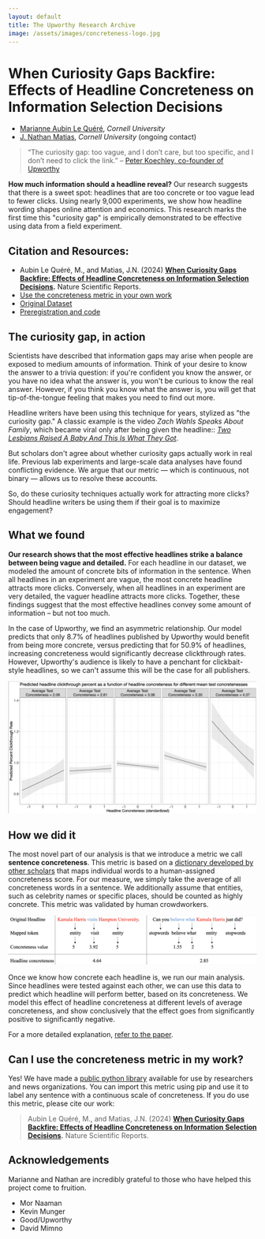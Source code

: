 ```yaml
---
layout: default
title: The Upworthy Research Archive
image: /assets/images/concreteness-logo.jpg
---
```


# When Curiosity Gaps Backfire: Effects of Headline Concreteness on Information Selection Decisions

* [Marianne Aubin Le Quéré](https://mariannealq.com/), *Cornell University*
* [J. Nathan Matias](https://natematias.com), *Cornell University* (ongoing contact)

> “The curiosity gap: too vague, and I don’t care, but too specific, and I don’t need to click the link.” – [Peter Koechley, co-founder of Upworthy](https://civic.mit.edu/index.html%3Fp=1340.html)

**How much information should a headline reveal?** Our research suggests that there is a sweet spot: headlines that are too concrete or too vague lead to fewer clicks. Using nearly 9,000 experiments, we show how headline wording shapes online attention and economics. This research marks the first time this "curiosity gap" is empirically demonstrated to be effective using data from a field experiment.

## Citation and Resources:
* Aubin Le Quéré, M., and Matias, J.N. (2024) **[When Curiosity Gaps Backfire: Effects of Headline Concreteness on Information Selection Decisions](TBD).** Nature Scientific Reports.
* [Use the concreteness metric in your own work](https://github.com/maubinle/sentence_concreteness)
* [Original Dataset](https://www.nature.com/articles/s41597-021-00934-7)
* [Preregistration and code](https://osf.io/fbzvw/)

## The curiosity gap, in action

Scientists have described that information gaps may arise when people are exposed to medium amounts of information. Think of your desire to know the answer to a trivia question: if you're confident you know the answer, or you have no idea what the answer is, you won't be curious to know the real answer. However, if you think you know what the answer is, you will get that tip-of-the-tongue feeling that makes you need to find out more.

Headline writers have been using this technique for years, stylized as "the curiosity gap." A classic example is the video *Zach Wahls Speaks About Family*, which became viral only after being given the headline:: [*Two Lesbians Raised A Baby And This Is What They Got*](https://front.moveon.org/two-lesbians-raised-a-baby-and-this-is-what-they-got/). 

But scholars don't agree about whether curiosity gaps actually work in real life. Previous lab experiments and large-scale data analyses have found conflicting evidence.
We argue that our metric — which is continuous, not binary — allows us to resolve these accounts.

So, do these curiosity techniques actually work for attracting more clicks? Should headline writers be using them if their goal is to maximize engagement?

## What we found
**Our research shows that the most effective headlines strike a balance between being vague and detailed.** For each headline in our dataset, we modeled the amount of concrete bits of information in the sentence. When all headlines in an experiment are vague, the most concrete headline attracts more clicks. Conversely, when all headlines in an experiment are very detailed, the vaguer headline attracts more clicks. Together, these findings suggest that the most effective headlines convey some amount of information – but not too much.

In the case of Upworthy, we find an asymmetric relationship. Our model predicts that only 8.7% of headlines published by Upworthy would benefit from being more concrete, versus predicting that for 50.9% of headlines, increasing concreteness would significantly decrease clickthrough rates. However, Upworthy's audience is likely to have a penchant for clickbait-style headlines, so we can't assume this will be the case for all publishers.

![Figure of effects of headline concreteness changing from positive to negative as average test concreteness increases.](assets/images/goldilocks.png)


## How we did it

The most novel part of our analysis is that we introduce a metric we call **sentence concreteness**. This metric is based on a [dictionary developed by other scholars](https://link.springer.com/article/10.3758/s13428-013-0403-5) that maps individual words to a human-assigned concreteness score. For our measure, we simply take the average of all concreteness words in a sentence. We additionally assume that entities, such as celebrity names or specific places, should be counted as highly concrete. This metric was validated by human crowdworkers.

![Figure of how we assigned the concreteness metric](assets/images/concreteness-metric.png)

Once we know how concrete each headline is, we run our main analysis. Since headlines were tested against each other, we can use this data to predict which headline will perform better, based on its concreteness. We model this effect of headline concreteness at different levels of average concreteness, and show conclusively that the effect goes from significantly positive to significantly negative.

For a more detailed explanation, [refer to the paper](TBD).

## Can I use the concreteness metric in my work?
Yes! We have made a [public python library](https://github.com/maubinle/sentence_concreteness) available for use by researchers and news organizations. You can import this metric using pip and use it to label any sentence with a continuous scale of concreteness. If you do use this metric, please cite our work:

> Aubin Le Quéré, M., and Matias, J.N. (2024) **[When Curiosity Gaps Backfire: Effects of Headline Concreteness on Information Selection Decisions](TBD).** Nature Scientific Reports.

## Acknowledgements
Marianne and Nathan are incredibly grateful to those who have helped this project come to fruition.
* Mor Naaman
* Kevin Munger
* Good/Upworthy
* David Mimno
